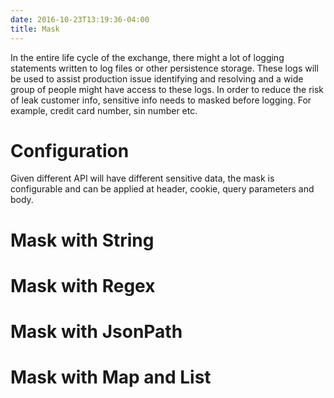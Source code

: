 ```yaml
---
date: 2016-10-23T13:19:36-04:00
title: Mask
---
```


In the entire life cycle of the exchange, there might a lot of logging statements
written to log files or other persistence storage. These logs will be used to
assist production issue identifying and resolving and a wide group of people might
have access to these logs. In order to reduce the risk of leak customer info,
sensitive info needs to masked before logging. For example, credit card number,
sin number etc.

# Configuration

Given different API will have different sensitive data, the mask is configurable
and can be applied at header, cookie, query parameters and body.

# Mask with String

# Mask with Regex

# Mask with JsonPath

# Mask with Map and List

